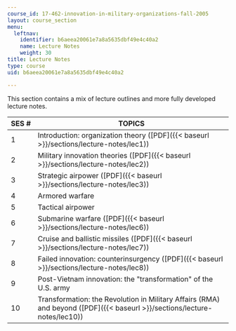 ```yaml
---
course_id: 17-462-innovation-in-military-organizations-fall-2005
layout: course_section
menu:
  leftnav:
    identifier: b6aeea20061e7a8a5635dbf49e4c40a2
    name: Lecture Notes
    weight: 30
title: Lecture Notes
type: course
uid: b6aeea20061e7a8a5635dbf49e4c40a2

---
```


This section contains a mix of lecture outlines and more fully developed lecture notes.

| SES # | TOPICS |
| --- | --- |
| 1 | Introduction: organization theory ([PDF]({{< baseurl >}}/sections/lecture-notes/lec1)) |
| 2 | Military innovation theories ([PDF]({{< baseurl >}}/sections/lecture-notes/lec2)) |
| 3 | Strategic airpower ([PDF]({{< baseurl >}}/sections/lecture-notes/lec3)) |
| 4 | Armored warfare |
| 5 | Tactical airpower |
| 6 | Submarine warfare ([PDF]({{< baseurl >}}/sections/lecture-notes/lec6)) |
| 7 | Cruise and ballistic missiles ([PDF]({{< baseurl >}}/sections/lecture-notes/lec7)) |
| 8 | Failed innovation: counterinsurgency ([PDF]({{< baseurl >}}/sections/lecture-notes/lec8)) |
| 9 | Post-Vietnam innovation: the "transformation" of the U.S. army |
| 10 | Transformation: the Revolution in Military Affairs (RMA) and beyond ([PDF]({{< baseurl >}}/sections/lecture-notes/lec10))